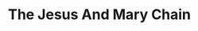 ---
title: "The Jesus And Mary Chain"
summary: "The Jesus and Mary Chain are a Scottish alternative rock band formed in East Kilbride in 1983. The band revolves around the songwriting partnership of brothers Jim and William Reid, who are the two founders and only consistent members of the band since its formation. They are recognized as key figures in the development of the shoegaze and noise pop subgenres.After signing to independent label Creation Records, they released their first single \"Upside Down\" in 1984. Their debut album Psychocandy was released to critical acclaim in 1985 on major label WEA. After its release, drummer Bobby Gillespie left the band to work on his own band Primal Scream.
The band's biggest commercial success came with their second album Darklands, which reached No. 5 on the UK Albums Chart in 1987 and spawned the hit single \"April Skies\", peaking at No. 8 in the UK. It was the band's only top ten album.
After releasing six albums, the band broke up in 1999 as a result of an onstage altercation the year prior that saw William Reid prematurely depart a tour after fighting with an intoxicated Jim Reid. They reunited in 2007 and released the album Damage and Joy in 2017, their first in 19 years.
The band recorded twelve top 40 singles and two top 10 hits on the UK Singles Chart throughout their career."
image: "the-jesus-and-mary-chain.jpg"
apple_music_artist_url: "https://music.apple.com/gb/artist/the-jesus-and-mary-chain/206071588"
wikipedia_url: "https://en.wikipedia.org/wiki/The_Jesus_and_Mary_Chain"
---